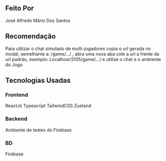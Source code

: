 ## Feito Por 
José Alfredo Mário Dos Santos

## Recomendação

Para utilizar o chat simulado de multi-jogadores copia o url gerada no modal, semelhante a: /game/.../ , abra uma nova aba cole a url a frente da url padrão, exemplo: Localhost:5105/game/.../ e utilize o chat e o ambiente do Jogo

## Tecnologias Usadas
### Frontend
ReactJs
Typescript
TailwindCSS
Zustand 

### Backend
Ambiente de testes do Firebase

### BD
Firebase


